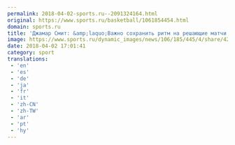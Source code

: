 ```yaml
---
permalink: 2018-04-02-sports.ru--2091324164.html
original: https://www.sports.ru/basketball/1061854454.html
domain: sports.ru
title: 'Джамар Смит: &amp;laquo;Важно сохранить ритм на решающие матчи чемпионата&amp;raquo;'
image: https://www.sports.ru/dynamic_images/news/106/185/445/4/share/428253.png
date: 2018-04-02 17:01:41
category: sport
translations: 
 - 'en'
 - 'es'
 - 'de'
 - 'ja'
 - 'fr'
 - 'it'
 - 'zh-CN'
 - 'zh-TW'
 - 'ar'
 - 'pt'
 - 'hy'
---
```


